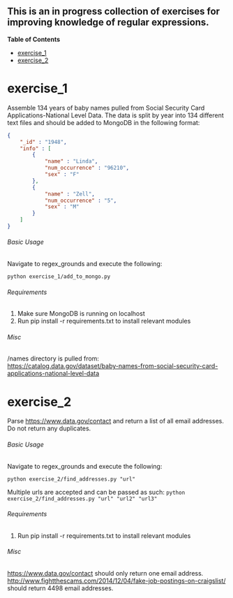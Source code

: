 This is an in progress collection of exercises for improving knowledge of regular expressions.
----------------------------------------------------------------------------------------------

**Table of Contents**

- [exercise_1](https://github.com/DJO3/regex_grounds/blob/master/readme.md#exercise_1)
- [exercise_2](https://github.com/DJO3/regex_grounds/blob/master/readme.md#exercise_2)


# exercise_1
Assemble 134 years of baby names pulled from Social Security Card Applications-National Level Data. The data is split by
year into 134 different text files and should be added to MongoDB in the following format:

```json
{
	"_id" : "1948",
	"info" : [
		{
			"name" : "Linda",
			"num_occurrence" : "96210",
			"sex" : "F"
		},
        {
			"name" : "Zell",
			"num_occurrence" : "5",
			"sex" : "M"
		}
	]
}
```

###### Basic Usage 
Navigate to regex_grounds and execute the following:

`python exercise_1/add_to_mongo.py`

###### Requirements  
1) Make sure MongoDB is running on localhost  
2) Run pip install -r requirements.txt to install relevant modules  

###### Misc  
/names directory is pulled from:  
https://catalog.data.gov/dataset/baby-names-from-social-security-card-applications-national-level-data  


# exercise_2
Parse https://www.data.gov/contact and return a list of all email addresses. Do not return any duplicates. 

###### Basic Usage 
Navigate to regex_grounds and execute the following:

`python exercise_2/find_addresses.py "url"`

Multiple urls are accepted and can be passed as such:
`python exercise_2/find_addresses.py "url" "url2" "url3"`

###### Requirements
1) Run pip install -r requirements.txt to install relevant modules

###### Misc  
https://www.data.gov/contact should only return one email address.  
http://www.fightthescams.com/2014/12/04/fake-job-postings-on-craigslist/ should return 4498 email addresses.  


